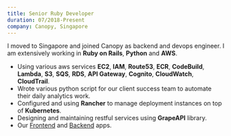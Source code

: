 ```yaml
---
title: Senior Ruby Developer
duration: 07/2018-Present
company: Canopy, Singapore 
---
```


I moved to Singapore and joined Canopy as backend and 
devops engineer. I am extensively working in **Ruby on Rails**, **Python** and **AWS**.
- Using various aws services **EC2**, **IAM**, **Route53**, **ECR**, 
**CodeBuild**, **Lambda**, **S3**, **SQS**, **RDS**, 
**API Gateway**, **Cognito**, **CloudWatch**, **CloudTrail**.
- Wrote various python script for our client success team to automate 
their daily analytics work.
- Configured and using **Rancher** to manage deployment instances
on top of **Kubernetes**.
- Designing and maintaining restful services using **GrapeAPI** 
library.
- Our [Frontend](https://canopy.cloud/) and [Backend](https://api.canopy.cloud/) apps.